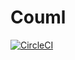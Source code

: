 # Couml

[![CircleCI](https://circleci.com/gh/guni1192/couml/tree/master.svg?style=svg)](https://circleci.com/gh/guni1192/couml/tree/master)

